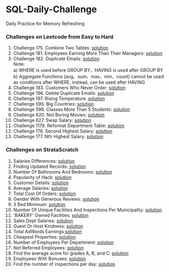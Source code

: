 # SQL-Daily-Challenge
Daily Practice for Memory Refreshing <br>
### Challenges on Leetcode from Easy to Hard <br>
1. Challenge 175. Combine Two Tables: [solution](solution_1.txt)
2. Challenge 181. Employees Earning More Than Their Managers: [solution](solution_2.txt)
3. Challenge 182. Duplicate Emails: [solution](solution_3.txt) <br>
    Note:<br>
    a) WHERE is used before GROUP BY，HAVING is used after GROUP BY<br>
    b) Aggregate Functions (avg、sum、max、min、count) cannot be used as conditions after WHERE, instead, can be used after HAVING
4. Challenge 183. Customers Who Never Order: [solution](solution_4.txt)
5. Challenge 196. Delete Duplicate Emails: [solution](solution_5.txt)
6. Challenge 197. Rising Temperature: [solution](solution_6.txt)
7. Challenge 595. Big Countries: [solution](solution_7.txt)
8. Challenge 596. Classes More Than 5 Students: [solution](solution_8.txt)
9. Challenge 620. Not Boring Movies: [solution](solution_9.txt)
10. Challenge 627. Swap Salary: [solution](solution_10.txt)
11. Challenge 1179. Reformat Department Table: [solution](solution_11.txt)
12. Challenge 176. Second Highest Salary: [solution](solution_12.txt)
13. Challenge 177. Nth Highest Salary: [solution](solution_13.txt)

### Challenges on StrataScratch <br>
1. Salaries Differences: [solution](strata_s_1.txt)
2. Finding Updated Records: [solution](strata_s_2.txt)
3. Number Of Bathrooms And Bedrooms: [solution](strata_s_3.txt)
4. Popularity of Hack: [solution](strata_s_4.txt)
5. Customer Details: [solution](strata_s_5.txt)
6. Average Salaries: [solution](strata_s_6.txt)
7. Total Cost Of Orders: [solution](strata_s_7.txt)
8. Gender With Generous Reviews: [solution](strata_s_8.txt)
9. 3 Bed Minimum: [solution](strata_s_9.txt)
10. Number Of Unique Facilities And Inspections Per Municipality: [solution](strata_s_10.txt)
11. 'BAKERY' Owned Facilities: [solution](strata_s_11.txt)
12. Sales Dept Salaries: [solution](strata_s_12.txt)
13. Guest Or Host Kindness: [solution](strata_s_13.txt)
14. Total AdWords Earnings:[solution](strata_s_14.txt)
15. Cheapest Properties: [solution](strata_s_15.txt)
16. Number of Employees Per Department: [solution](strata_s_16.txt)
17. Not Referred Employees: [solution](strata_s_17.txt)
18. Find the average score for grades A, B, and C: [solution](strata_s_18.txt)
19. Employees With Bonuses: [solution](strata_s_19.txt)
20. Find the number of inspections per day: [solution](strata_s_20.txt)

